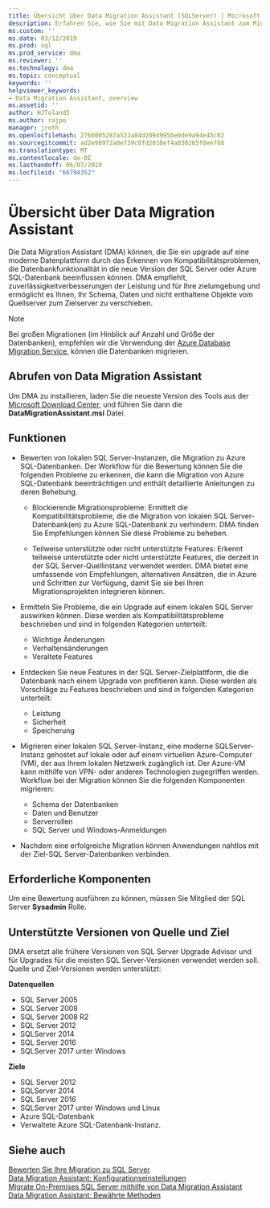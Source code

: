 ```yaml
---
title: Übersicht über Data Migration Assistant (SQLServer) | Microsoft-Dokumentation
description: Erfahren Sie, wie Sie mit Data Migration Assistant zum Migrieren von SQL Server-Datenbanken zu anderen SQL Server oder Azure-Datenbanken
ms.custom: ''
ms.date: 03/12/2019
ms.prod: sql
ms.prod_service: dma
ms.reviewer: ''
ms.technology: dma
ms.topic: conceptual
keywords: ''
helpviewer_keywords:
- Data Migration Assistant, overview
ms.assetid: ''
author: HJToland3
ms.author: rajpo
manager: jroth
ms.openlocfilehash: 2766005287a522a84d209d995be0de9a94e45c02
ms.sourcegitcommit: ad2e98972a0e739c0fd2038ef4a030265f0ee788
ms.translationtype: MT
ms.contentlocale: de-DE
ms.lasthandoff: 06/07/2019
ms.locfileid: "66794352"
---
```

# <a name="overview-of-data-migration-assistant"></a>Übersicht über Data Migration Assistant
Die Data Migration Assistant (DMA) können, die Sie ein upgrade auf eine moderne Datenplattform durch das Erkennen von Kompatibilitätsproblemen, die Datenbankfunktionalität in die neue Version der SQL Server oder Azure SQL-Datenbank beeinflussen können. DMA empfiehlt, zuverlässigkeitverbesserungen der Leistung und für Ihre zielumgebung und ermöglicht es Ihnen, Ihr Schema, Daten und nicht enthaltene Objekte vom Quellserver zum Zielserver zu verschieben.

> [!NOTE] 
> Bei großen Migrationen (im Hinblick auf Anzahl und Größe der Datenbanken), empfehlen wir die Verwendung der [Azure Database Migration Service](/azure/dms/dms-overview), können die Datenbanken migrieren.
  
## <a name="get-data-migration-assistant"></a>Abrufen von Data Migration Assistant
Um DMA zu installieren, laden Sie die neueste Version des Tools aus der [Microsoft Download Center](https://www.microsoft.com/download/details.aspx?id=53595), und führen Sie dann die **DataMigrationAssistant.msi** Datei.

## <a name="capabilities"></a>Funktionen
- Bewerten von lokalen SQL Server-Instanzen, die Migration zu Azure SQL-Datenbanken. Der Workflow für die Bewertung können Sie die folgenden Probleme zu erkennen, die kann die Migration von Azure SQL-Datenbank beeinträchtigen und enthält detaillierte Anleitungen zu deren Behebung.

  - Blockierende Migrationsprobleme: Ermittelt die Kompatibilitätsprobleme, die die Migration von lokalen SQL Server-Datenbank(en) zu Azure SQL-Datenbank zu verhindern. DMA finden Sie Empfehlungen können Sie diese Probleme zu beheben.

  - Teilweise unterstützte oder nicht unterstützte Features: Erkennt teilweise unterstützte oder nicht unterstützte Features, die derzeit in der SQL Server-Quellinstanz verwendet werden. DMA bietet eine umfassende von Empfehlungen, alternativen Ansätzen, die in Azure und Schritten zur Verfügung, damit Sie sie bei Ihren Migrationsprojekten integrieren können.

- Ermitteln Sie Probleme, die ein Upgrade auf einem lokalen SQL Server auswirken können. Diese werden als Kompatibilitätsprobleme beschrieben und sind in folgenden Kategorien unterteilt:

  - Wichtige Änderungen
  - Verhaltensänderungen
  - Veraltete Features

- Entdecken Sie neue Features in der SQL Server-Zielplattform, die die Datenbank nach einem Upgrade von profitieren kann. Diese werden als Vorschläge zu Features beschrieben und sind in folgenden Kategorien unterteilt:

  - Leistung
  - Sicherheit
  - Speicherung

- Migrieren einer lokalen SQL Server-Instanz, eine moderne SQLServer-Instanz gehostet auf lokale oder auf einem virtuellen Azure-Computer (VM), der aus Ihrem lokalen Netzwerk zugänglich ist. Der Azure-VM kann mithilfe von VPN- oder anderen Technologien zugegriffen werden. Workflow bei der Migration können Sie die folgenden Komponenten migrieren:

  - Schema der Datenbanken
  - Daten und Benutzer
  - Serverrollen
  - SQL Server und Windows-Anmeldungen

- Nachdem eine erfolgreiche Migration können Anwendungen nahtlos mit der Ziel-SQL Server-Datenbanken verbinden.

## <a name="prerequisites"></a>Erforderliche Komponenten
Um eine Bewertung ausführen zu können, müssen Sie Mitglied der SQL Server **Sysadmin** Rolle.

## <a name="supported-source-and-target-versions"></a>Unterstützte Versionen von Quelle und Ziel
DMA ersetzt alle frühere Versionen von SQL Server Upgrade Advisor und für Upgrades für die meisten SQL Server-Versionen verwendet werden soll. Quelle und Ziel-Versionen werden unterstützt:

**Datenquellen**
- SQL Server 2005
- SQL Server 2008
- SQL Server 2008 R2
- SQL Server 2012 
- SQLServer 2014
- SQL Server 2016
- SQLServer 2017 unter Windows

**Ziele**
- SQL Server 2012
- SQLServer 2014
- SQL Server 2016
- SQLServer 2017 unter Windows und Linux
- Azure SQL-Datenbank
- Verwaltete Azure SQL-Datenbank-Instanz.

## <a name="see-also"></a>Siehe auch
[Bewerten Sie Ihre Migration zu SQL Server](../dma/dma-assesssqlonprem.md)     
[Data Migration Assistant: Konfigurationseinstellungen](../dma/dma-configurationsettings.md)     
[Migrate On-Premises SQL Server mithilfe von Data Migration Assistant](../dma/dma-migrateonpremsql.md)     
[Data Migration Assistant: Bewährte Methoden](../dma/dma-bestpractices.md)     
